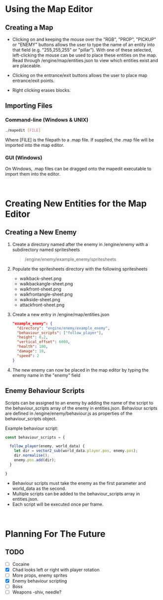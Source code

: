 # Using the Map Editor

## Creating a Map
- Clicking on and keeping the mouse over the "RGB", "PROP", "PICKUP" or "ENEMY" buttons allows the user to type the name of an entity into that field (e.g. "255,255,255" or "pillar"). With one of these selected, left-clicking the mouse can be used to place these entities on the map. Read through /engine/map/entities.json to view which entities exist and are placeable.

- Clicking on the entrance/exit buttons allows the user to place map entrance/exit points.

- Right clicking erases blocks.

## Importing Files
### Command-line (Windows & UNIX)
```bash
./mapedit [FILE]
```
Where [FILE] is the filepath to a .map file. If supplied, the .map file will be imported into the map editor.

### GUI (Windows)
On Windows, .map files can be dragged onto the mapedit executable to import them into the editor.

&nbsp;

# Creating New Entities for the Map Editor

## Creating a New Enemy
1. Create a directory named after the enemy in /engine/enemy with a subdirectory named spritesheets
    > /engine/enemy/example_enemy/spritesheets
2. Populate the spritesheets directory with the following spritesheets
    - walkback-sheet.png
    - walkbackangle-sheet.png
    - walkfront-sheet.png
    - walkfrontangle-sheet.png
    - walkside-sheet.png
    - attackfront-sheet.png

3. Create a new entry in /engine/map/entities.json
    ```json
    "example_enemy": {
      "directory": "engine/enemy/example_enemy",
      "behaviour_scripts": ["follow_player"],
      "height": 0.2,
      "vertical_offset": 6000,
      "health": 100,
      "damage": 10,
      "speed": 2
    }
    ```
4. The new enemy can now be placed in the map editor by typing the enemy name in the "enemy" field

## Enemy Behaviour Scripts
Scripts can be assigned to an enemy by adding the name of the script to the behaviour_scripts array of the enemy in entities.json. Behaviour scripts are defined in /engine/enemy/behaviour.js as properties of the behaviour_scripts object.

Example behaviour script:
```JavaScript
const behaviour_scripts = {

  follow_player(enemy, world_data) {
    let dir = vector2_sub(world_data.player.pos, enemy.pos);
    dir.normalise();
    enemy.pos.add(dir);
  }

}
```
- Behaviour scripts must take the enemy as the first parameter and world_data as the second.
- Multiple scripts can be added to the behaviour_scripts array in entities.json.
- Each script will be executed once per frame.

&nbsp;

# Planning For The Future

## TODO
- [ ] Cocaine
- [x] Chad looks left or right with player rotation
- [ ] More props, enemy sprites
- [x] Enemy behaviour scripting
- [ ] Boss
- [ ] Weapons -shiv, needle?
